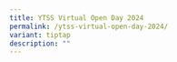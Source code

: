 ```yaml
---
title: YTSS Virtual Open Day 2024
permalink: /ytss-virtual-open-day-2024/
variant: tiptap
description: ""
---
```

